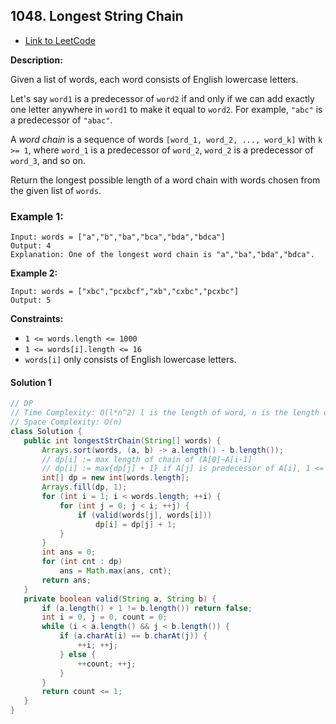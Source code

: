 ## 1048. Longest String Chain

- [Link to LeetCode](https://leetcode.com/problems/longest-string-chain/)

**Description:**



Given a list of words, each word consists of English lowercase letters.

Let's say `word1` is a predecessor of `word2` if and only if we can add exactly one letter anywhere in `word1` to make it equal to `word2`. For example, `"abc"` is a predecessor of `"abac"`.

A *word chain* is a sequence of words `[word_1, word_2, ..., word_k]` with `k >= 1`, where `word_1` is a predecessor of `word_2`, `word_2` is a predecessor of `word_3`, and so on.

Return the longest possible length of a word chain with words chosen from the given list of `words`.



<!-- tabs:start -->

### **Example 1:**

```
Input: words = ["a","b","ba","bca","bda","bdca"]
Output: 4
Explanation: One of the longest word chain is "a","ba","bda","bdca".
```

**Example 2:**

```
Input: words = ["xbc","pcxbcf","xb","cxbc","pcxbc"]
Output: 5
```

<!-- tabs:end -->



**Constraints:**

- `1 <= words.length <= 1000`
- `1 <= words[i].length <= 16`
- `words[i]` only consists of English lowercase letters.



<!-- tabs:start -->

#### **Solution 1**



```java
// DP
// Time Complexity: O(l*n^2) l is the length of word, n is the length of words array.
// Space Complexity: O(n)
class Solution {
   public int longestStrChain(String[] words) {
       Arrays.sort(words, (a, b) -> a.length() - b.length());
       // dp[i] := max length of chain of (A[0]~A[i-1]
       // dp[i] := max{dp[j] + 1} if A[j] is predecessor of A[i], 1 <= j < i
       int[] dp = new int[words.length];
       Arrays.fill(dp, 1);
       for (int i = 1; i < words.length; ++i) {
           for (int j = 0; j < i; ++j) {
               if (valid(words[j], words[i]))
                   dp[i] = dp[j] + 1;
           }
       }
       int ans = 0;
       for (int cnt : dp)
           ans = Math.max(ans, cnt);
       return ans;
   }
   private boolean valid(String a, String b) {
       if (a.length() + 1 != b.length()) return false;
       int i = 0, j = 0, count = 0;
       while (i < a.length() && j < b.length()) {
           if (a.charAt(i) == b.charAt(j)) {
               ++i; ++j;
           } else {
               ++count; ++j;
           }
       }
       return count <= 1;
   }
}
```




<!-- tabs:end -->



